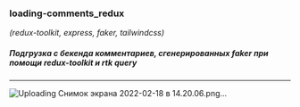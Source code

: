 ### loading-comments_redux
*(redux-toolkit, express, faker, tailwindcss)*

##### Подгрузка с бекенда комментариев, сгенерированных faker при помощи redux-toolkit и rtk query

***

![Uploading Снимок экрана 2022-02-18 в 14.20.06.png…]()
